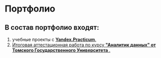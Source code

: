 # Портфолио

## В состав портфолио входят:
1. учебные проекты с <a href="https://github.com/Krdkrddm/Portfolio/tree/main/Учебные%20проекты" target="_blank"><b>Yandex.Practicum</b>.
2. Итоговая аттестационная работа по курсу <a href="https://github.com/Krdkrddm/Portfolio/tree/main/Томский%20Государственный%20Университет" target="_blank"><b>"Аналитик данных" от Томского Государственного Университета </b>.
